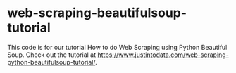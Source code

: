 # web-scraping-beautifulsoup-tutorial

This code is for our tutorial How to do Web Scraping using Python Beautiful Soup.
Check out the tutorial at https://www.justintodata.com/web-scraping-python-beautifulsoup-tutorial/.
